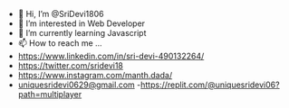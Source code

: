 - 👋 Hi, I’m @SriDevi1806
- 👀 I’m interested in Web Developer
- 🌱 I’m currently learning Javascript
- 📫 How to reach me ...
- https://www.linkedin.com/in/sri-devi-490132264/
- https://twitter.com/sridevi18
- https://www.instagram.com/manth.dada/
- uniquesridevi0629@gmail.com
-https://replit.com/@uniquesridevi06?path=multiplayer
<!---
SriDevi1806/SriDevi1806 is a ✨ special ✨ repository because its `README.md` (this file) appears on your GitHub profile.
You can click the Preview link to take a look at your changes.
--->
